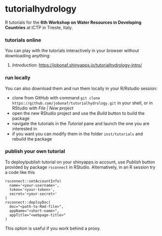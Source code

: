 # tutorialhydrology
R tutorials for the __6th Workshop on Water Resources in Developing Countries__ at ICTP in Trieste, Italy.

### tutorials online
You can play with the tutorials interactively in your browser without downloading anything:

1. _Introduction_: https://jobonaf.shinyapps.io/tutorialhydrology-intro/

### run locally
You can also download them and run them locally in your R/Rstudio session:

- clone from GitHub with command `git clone https://github.com/jobonaf/tutorialhydrology.git` in your shell, or in RStudio with _File | New project_
- open the new RStudio project and use the _Build_ button to build the package
- navigate the tutorials in the _Tutorial_ pane and launch the one you are interested in
- if you want you can modify them in the folder `inst/tutorials` and rebuild the package

### publish your own tutorial
To deploy/publish tutorial on your shinyapps.io account, use _Publish_ button provided by package `rsconnect` in RStudio. Alternatively, in an R session try a code like this

```
rsconnect::setAccountInfo(
  name='<your-username>', 
  token='<your-token>', 
  secret='<your-secret>'
)
rsconnect::deployDoc(
  doc="<path-to-Rmd-file>",
  appName="<short-name>",
  appTitle="<webpage-title>"
)
```

This option is useful if you work behind a proxy.
